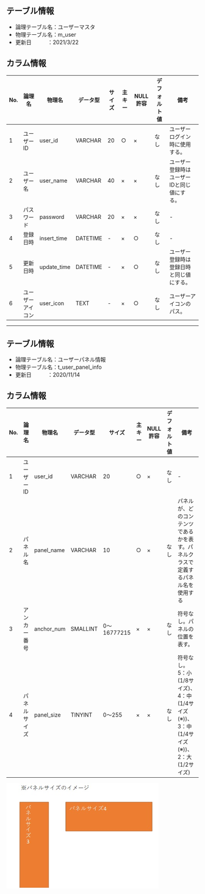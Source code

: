 ## テーブル情報
* 論理テーブル名：ユーザーマスタ
* 物理テーブル名：m_user
* 更新日　　　：2021/3/22

## カラム情報
| No. | 論理名           | 物理名      | データ型 | サイズ | 主キー | NULL許容 | デフォルト値 | 備考                                       |
| --- | ---------------- | ----------- | -------- | ------ | ------ | -------- | ------------ | ------------------------------------------ |
| 1   | ユーザーID       | user_id     | VARCHAR  | 20     | ○      | ×        | なし         | ユーザーログイン時に使用する。             |
| 2   | ユーザー名       | user_name   | VARCHAR  | 40     | ×      | ×        | なし         | ユーザー登録時はユーザーIDと同じ値にする。 |
| 3   | パスワード       | password    | VARCHAR  | 20     | ×      | ×        | なし         | -                                          |
| 4   | 登録日時         | insert_time | DATETIME | -      | ×      | ○        | なし         | -                                          |
| 5   | 更新日時         | update_time | DATETIME | -      | ×      | ○        | なし         | ユーザー登録時は登録日時と同じ値にする。   |
| 6   | ユーザーアイコン | user_icon   | TEXT     | -      | ×      | ○        | なし         | ユーザーアイコンのパス。                   |

***
## テーブル情報
* 論理テーブル名：ユーザーパネル情報
* 物理テーブル名：t_user_panel_info
* 更新日　　　：2020/11/14

## カラム情報
| No. | 論理名       | 物理名     | データ型 | サイズ      | 主キー | NULL許容 | デフォルト値 | 備考                                                                                   |
| --- | ------------ | ---------- | -------- | ----------- | ------ | -------- | ------------ | -------------------------------------------------------------------------------------- |
| 1   | ユーザーID   | user_id    | VARCHAR  | 20          | ○      | ×        | なし         | -                                                                                      |
| 2   | パネル名     | panel_name | VARCHAR  | 10          | ○      | ×        | なし         | パネルが、どのコンテンツであるかを表す。パネルクラスで定義するパネル名を使用する       |
| 3   | アンカー番号 | anchor_num | SMALLINT | 0～16777215 | ×      | ×        | なし         | 符号なし。パネルの位置を表す。                                                         |
| 4   | パネルサイズ | panel_size | TINYINT  | 0～255      | ×      | ×        | なし         | 符号なし。5：小(1/8サイズ)、4：中(1/4サイズ(※))、3：中(1/4サイズ(※))、2：大(1/2サイズ) |

![image](panel_image.jpg)
